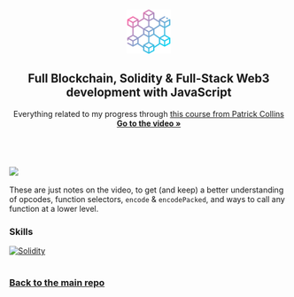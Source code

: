 <a name="readme-top"></a>

<!-- PROJECT LOGO -->
<br />
<div align="center">
  <a href="https://github.com/0xpolarzero/full-blockchain-solidity-course-js">
    <img src="../../images/blockchain.png" alt="Logo" width="80" height="80">
  </a>

<h2 align="center">Full Blockchain, Solidity & Full-Stack Web3 development with JavaScript </h3>

  <p align="center">
    Everything related to my progress through <a href="https://youtu.be/gyMwXuJrbJQ">this course from Patrick Collins</a>
    <br />
    <a href="https://youtu.be/gyMwXuJrbJQ"><strong>Go to the video »</strong></a>
  </p>
</div>

<br />

#

<a href="https://github.com/0xpolarzero/full-blockchain-solidity-course-js/tree/main/09bis-evm-opcodes-encoding-calling" id="mission-09"><img src="https://shields.io/badge/Mission%2009bis%20-%20EVM%20Opcodes,%20encoding,%20calling%20(Lesson%2014)-742EC0?style=for-the-badge&logo=target" height="35" /></a>

These are just notes on the video, to get (and keep) a better understanding of opcodes, function selectors, `encode` & `encodePacked`, and ways to call any function at a lower level.

### Skills

[![Solidity]](https://soliditylang.org/)

#

### [Back to the main repo](https://github.com/0xpolarzero/full-blockchain-solidity-course-js)

[solidity]: https://custom-icon-badges.demolab.com/badge/Solidity-3C3C3D?style=for-the-badge&logo=solidity&logoColor=white
